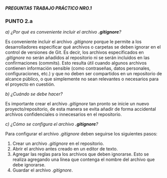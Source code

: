 ##### PREGUNTAS TRABAJO PRÁCTICO NRO.1 
### PUNTO 2.a

_a) ¿Por qué es conveniente incluir el archivo **.gitignore**?_

Es conveniente incluir el archivo _.gitignore_ porque le permite a los desarrolladores especificar qué archivos o carpetas se deben ignorar en el control de versiones de Git. Es decir, los archivos especificados en _.gitignore_ no serán añadidos al repositorio ni se serán incluidos en las confirmaciones (commits). Esto resulta útil cuando algunos archivos contienen información sensible (como contraseñas, datos personales, configuraciones, etc.) y que no deben ser compartidos en un repositorio de alcance público, o que simplemente no sean relevantes o necesarios para el proyecto en cuestión.


_b) ¿Cuándo se debe hacer?_

Es importante crear el archivo _.gitignore_ tan pronto se inicie un nuevo proyecto/repositorio, de esta manera se evita añadir de forma accidental archivos confidenciales o innecesarios en el repositorio.


_c) ¿Cómo se configura el archivo **.gitignore**?_

Para configurar el archivo _.gitignore_ deben seguirse los siguientes pasos: 

1. Crear un archivo _.gitignore_ en el repositorio.
2. Abrir el archivo antes creado en un editor de texto.
3. Agregar las reglas para los archivos que deben ignorarse. Esto se realiza agregando una línea que contenga el nombre del archivo que debe ignorarse.
4. Guardar el archivo _.gitignore_.

